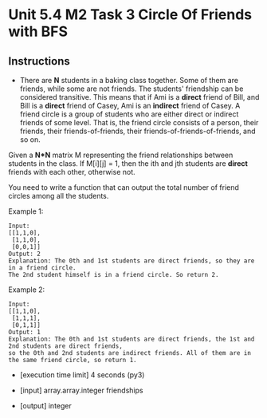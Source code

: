 # Unit 5.4 M2 Task 3 Circle Of Friends with BFS

## Instructions 
- There are __N__ students in a baking class together. Some of them are friends, while some are not friends. The students' friendship can be considered transitive. This means that if Ami is a __direct__ friend of Bill, and Bill is a __direct__ friend of Casey, Ami is an __indirect__ friend of Casey. A friend circle is a group of students who are either direct or indirect friends of some level. That is, the friend circle consists of a person, their friends, their friends-of-friends, their friends-of-friends-of-friends, and so on.

Given a __N*N__ matrix M representing the friend relationships between students in the class. If M[i][j] = 1, then the ith and jth students are __direct__ friends with each other, otherwise not.

You need to write a function that can output the total number of friend circles among all the students.

Example 1:
```
Input: 
[[1,1,0],
 [1,1,0],
 [0,0,1]]
Output: 2
Explanation: The 0th and 1st students are direct friends, so they are in a friend circle. 
The 2nd student himself is in a friend circle. So return 2.
```

Example 2:

```
Input: 
[[1,1,0],
 [1,1,1],
 [0,1,1]]
Output: 1
Explanation: The 0th and 1st students are direct friends, the 1st and 2nd students are direct friends, 
so the 0th and 2nd students are indirect friends. All of them are in the same friend circle, so return 1.
```

- [execution time limit] 4 seconds (py3)

- [input] array.array.integer friendships

- [output] integer